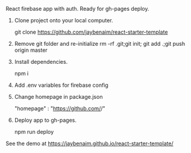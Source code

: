 React firebase app with auth. 
Ready for gh-pages deploy. 


1. Clone project onto your local computer.

   git clone https://github.com/jaybenaim/react-starter-template
   
2. Remove git folder and re-initialize
   rm -rf .git;git init; git add .;git push origin master

2. Install dependencies. 

   npm i 

3. Add .env variables for firebase config 

4. Change homepage in package.json

   "homepage" : "https://github.com/<GIT-USERNAME>/<REPO-NAME>"
   

5. Deploy app to gh-pages. 
   
   npm run deploy
   

See the demo at https://jaybenaim.github.io/react-starter-template/
